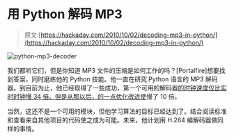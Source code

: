 # 用 Python 解码 MP3

> 原文:[https://hackaday.com/2010/10/02/decoding-mp3-in-python/](https://hackaday.com/2010/10/02/decoding-mp3-in-python/)

![](../Images/64d687b86b28d65031b2d8c2548873a5.png "python-mp3-decoder")

我们都听它们，但是你知道 MP3 文件的压缩是如何工作的吗？[Portalfire]想要找到答案，同时磨练他的 Python 技能。他一直在研究 Python 语言的 MP3 解码器。到目前为止，他已经取得了一些成功，第一个可用的解码器[的时钟速度仅比实时时钟慢 34 倍。但是从那以后，](http://portalfire.wordpress.com/2010/08/26/decoder-first-pass-complete/)[的一点优化改进使](http://portalfire.wordpress.com/2010/08/27/first-round-of-speed-ups/)慢了 10 倍。

当然，这还不是一个可用的模块，但他学习算法的目标已经达到了。结合阅读标准和查看来自其他项目的代码使之成为可能。未来，他计划用 H.264 编解码器做同样的事情。